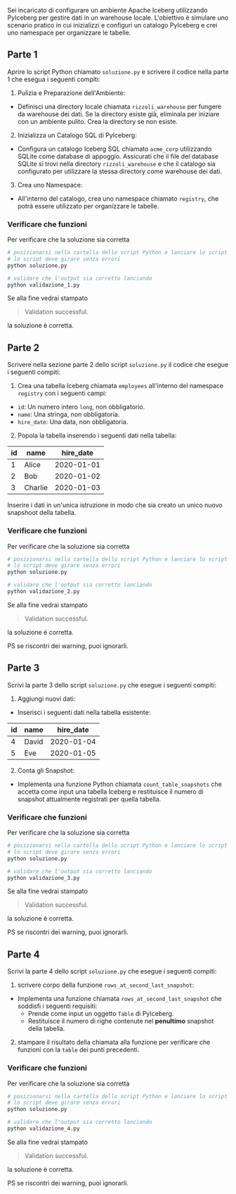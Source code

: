 Sei incaricato di configurare un ambiente Apache Iceberg utilizzando PyIceberg per gestire dati in un warehouse locale. L'obiettivo è simulare uno scenario pratico in cui inizializzi e configuri un catalogo PyIceberg e crei uno namespace per organizzare le tabelle.

## Parte 1

Aprire lo script Python chiamato `soluzione.py` e scrivere il codice nella parte 1 che esegua i seguenti compiti:

1. Pulizia e Preparazione dell'Ambiente:
  - Definisci una directory locale chiamata `rizzoli_warehouse` per fungere da warehouse dei dati. Se la directory esiste già, eliminala per iniziare con un ambiente pulito. Crea la directory se non esiste.
2. Inizializza un Catalogo SQL di PyIceberg:
  - Configura un catalogo Iceberg SQL chiamato `acme_corp` utilizzando SQLite come database di appoggio. Assicurati che il file del database SQLite si trovi nella directory `rizzoli_warehouse` e che il catalogo sia configurato per utilizzare la stessa directory come warehouse dei dati.
3. Crea uno Namespace:
  - All'interno del catalogo, crea uno namespace chiamato `registry`, che potrà essere utilizzato per organizzare le tabelle.

### Verificare che funzioni

Per verificare che la soluzione sia corretta

```bash
# posizionarsi nella cartella dello script Python e lanciare lo script
# lo script deve girare senza errori
python soluzione.py

# validare che l'output sia corretto lanciando
python validazione_1.py
```

Se alla fine vedrai stampato

> Validation successful.

la soluzione è corretta.

## Parte 2

Scrivere nella sezione parte 2 dello script `soluzione.py` il codice che esegue i seguenti compiti:

1. Crea una tabella Iceberg chiamata  `employees` all'interno del namespace `registry` con i seguenti campi:
  - `id`: Un numero intero `long`, non obbligatorio.
  - `name`: Una stringa, non obbligatoria.
  - `hire_date`: Una data, non obbligatoria.
2. Popola la tabella inserendo i seguenti dati nella tabella:

| id  | name    | hire_date  |
| --- | ------- | ---------- |
| 1   | Alice   | 2020-01-01 |
| 2   | Bob     | 2020-01-02 |
| 3   | Charlie | 2020-01-03 |

Inserire i dati in un'unica istruzione in modo che sia creato un unico nuovo snapshoot della tabella.

### Verificare che funzioni

Per verificare che la soluzione sia corretta

```bash
# posizionarsi nella cartella dello script Python e lanciare lo script
# lo script deve girare senza errori
python soluzione.py

# validare che l'output sia corretto lanciando
python validazione_2.py
```

Se alla fine vedrai stampato

> Validation successful.

la soluzione è corretta.

PS se riscontri dei warning, puoi ignorarli.

## Parte 3

Scrivi la parte 3 dello script `soluzione.py` che esegue i seguenti compiti:

1. Aggiungi nuovi dati:
  - Inserisci i seguenti dati nella tabella esistente:

| id  | name  | hire_date  |
| --- | ----- | ---------- |
| 4   | David | 2020-01-04 |
| 5   | Eve   | 2020-01-05 |

2. Conta gli Snapshot:
  - Implementa una funzione Python chiamata `count_table_snapshots` che accetta come input una tabella Iceberg e restituisce il numero di snapshot attualmente registrati per quella tabella.

### Verificare che funzioni

Per verificare che la soluzione sia corretta

```bash
# posizionarsi nella cartella dello script Python e lanciare lo script
# lo script deve girare senza errori
python soluzione.py

# validare che l'output sia corretto lanciando
python validazione_3.py
```

Se alla fine vedrai stampato

> Validation successful.

la soluzione è corretta.

PS se riscontri dei warning, puoi ignorarli.

## Parte 4

Scrivi la parte 4 dello script `soluzione.py` che esegue i seguenti compiti:

1. scrivere corpo della funzione `rows_at_second_last_snapshot`:
  - Implementa una funzione chiamata `rows_at_second_last_snapshot` che soddisfi i seguenti requisiti:
    - Prende come input un oggetto `Table` di PyIceberg.
    - Restituisce il numero di righe contenute nel **penultimo** snapshot della tabella.
2. stampare il risultato della chiamata alla funzione per verificare che funzioni con la `table` dei punti precedenti.


### Verificare che funzioni

Per verificare che la soluzione sia corretta

```bash
# posizionarsi nella cartella dello script Python e lanciare lo script
# lo script deve girare senza errori
python soluzione.py

# validare che l'output sia corretto lanciando
python validazione_4.py
```

Se alla fine vedrai stampato

> Validation successful.

la soluzione è corretta.

PS se riscontri dei warning, puoi ignorarli.